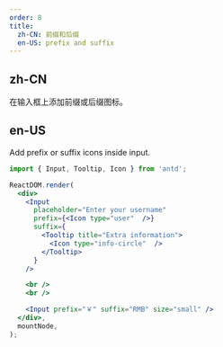 ```yaml
---
order: 8
title:
  zh-CN: 前缀和后缀
  en-US: prefix and suffix
---
```


## zh-CN

在输入框上添加前缀或后缀图标。

## en-US

Add prefix or suffix icons inside input.

```jsx
import { Input, Tooltip, Icon } from 'antd';

ReactDOM.render(
  <div>
    <Input
      placeholder="Enter your username"
      prefix={<Icon type="user"  />}
      suffix={
        <Tooltip title="Extra information">
          <Icon type="info-circle"  />
        </Tooltip>
      }
    />

    <br />
    <br />

    <Input prefix="￥" suffix="RMB" size="small" />
  </div>,
  mountNode,
);
```

